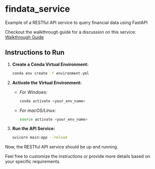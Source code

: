 # findata_service

Example of a RESTful API service to query financial data using FastAPI

Checkout the walkthrough guide for a discussion on this service: [Walkthrough Guide](docs/walkthrough.md)

## Instructions to Run

1. **Create a Conda Virtual Environment:**

   ```bash
   conda env create -f environment.yml
   ```

2. **Activate the Virtual Environment:**

   - _For Windows:_

     ```bash
     conda activate <your_env_name>
     ```

   - _For macOS/Linux:_
     ```bash
     source activate <your_env_name>
     ```

3. **Run the API Service:**
   ```bash
   uvicorn main:app --reload
   ```

Now, the RESTful API service should be up and running.

Feel free to customize the instructions or provide more details based on your specific requirements.
